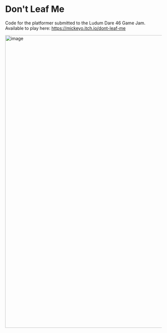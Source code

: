 # Don't Leaf Me

Code for the platformer submitted to the Ludum Dare 46 Game Jam. Available to play here: https://mickeyo.itch.io/dont-leaf-me

<img width="942" alt="image" src="https://github.com/mickeyordog/DontLeafMe/assets/36612632/c7018a0d-8aa6-4569-ac14-ebf17e5aaad6">
